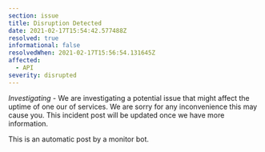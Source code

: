 ```yaml
---
section: issue
title: Disruption Detected
date: 2021-02-17T15:54:42.577488Z
resolved: true
informational: false
resolvedWhen: 2021-02-17T15:56:54.131645Z
affected:
  - API
severity: disrupted
---
```

*Investigating* - We are investigating a potential issue that might affect the uptime of one our of services. We are sorry for any inconvenience this may cause you. This incident post will be updated once we have more information.

This is an automatic post by a monitor bot.
        
